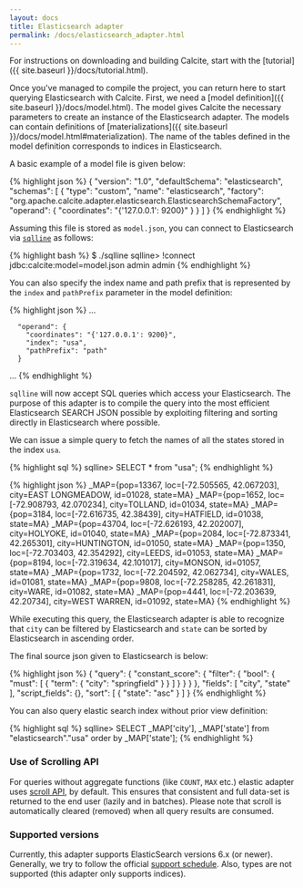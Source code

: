 ```yaml
---
layout: docs
title: Elasticsearch adapter
permalink: /docs/elasticsearch_adapter.html
---
```


<!--
{% comment %}
Licensed to the Apache Software Foundation (ASF) under one or more
contributor license agreements.  See the NOTICE file distributed with
this work for additional information regarding copyright ownership.
The ASF licenses this file to you under the Apache License, Version 2.0
(the "License"); you may not use this file except in compliance with
the License.  You may obtain a copy of the License at

http://www.apache.org/licenses/LICENSE-2.0

Unless required by applicable law or agreed to in writing, software
distributed under the License is distributed on an "AS IS" BASIS,
WITHOUT WARRANTIES OR CONDITIONS OF ANY KIND, either express or implied.
See the License for the specific language governing permissions and
limitations under the License.
{% endcomment %}
-->

For instructions on downloading and building Calcite, start with the [tutorial]({{ site.baseurl }}/docs/tutorial.html).

Once you've managed to compile the project, you can return here to start querying Elasticsearch with Calcite. First, we need a [model definition]({{ site.baseurl }}/docs/model.html). The model gives Calcite the necessary parameters to create an instance of the Elasticsearch adapter. The models can contain definitions of [materializations]({{ site.baseurl }}/docs/model.html#materialization). The name of the tables defined in the model definition corresponds to indices in Elasticsearch.

A basic example of a model file is given below:

{% highlight json %}
{ "version": "1.0", "defaultSchema": "elasticsearch", "schemas": [
    { "type": "custom", "name": "elasticsearch", "factory": "org.apache.calcite.adapter.elasticsearch.ElasticsearchSchemaFactory", "operand": { "coordinates": "{'127.0.0.1': 9200}" } } ] }
{% endhighlight %}

Assuming this file is stored as `model.json`, you can connect to Elasticsearch via [`sqlline`](https://github.com/julianhyde/sqlline) as follows:

{% highlight bash %}
$ ./sqlline sqlline> !connect jdbc:calcite:model=model.json admin admin
{% endhighlight %}

You can also specify the index name and path prefix that is represented by the `index` and `pathPrefix` parameter in the model definition:

{% highlight json %}
...

      "operand": {
        "coordinates": "{'127.0.0.1': 9200}",
        "index": "usa",
        "pathPrefix": "path"
      }

...
{% endhighlight %}


`sqlline` will now accept SQL queries which access your Elasticsearch. The purpose of this adapter is to compile the query into the most efficient Elasticsearch SEARCH JSON possible by exploiting filtering and sorting directly in Elasticsearch where possible.

We can issue a simple query to fetch the names of all the states stored in the index `usa`.

{% highlight sql %}
sqlline> SELECT * from "usa";
{% endhighlight %}

{% highlight json %}
_MAP={pop=13367, loc=[-72.505565, 42.067203], city=EAST LONGMEADOW, id=01028, state=MA} _MAP={pop=1652, loc=[-72.908793, 42.070234], city=TOLLAND, id=01034, state=MA} _MAP={pop=3184, loc=[-72.616735, 42.38439], city=HATFIELD, id=01038, state=MA} _MAP={pop=43704, loc=[-72.626193, 42.202007], city=HOLYOKE, id=01040, state=MA} _MAP={pop=2084, loc=[-72.873341, 42.265301], city=HUNTINGTON, id=01050, state=MA} _MAP={pop=1350, loc=[-72.703403, 42.354292], city=LEEDS, id=01053, state=MA} _MAP={pop=8194, loc=[-72.319634, 42.101017], city=MONSON, id=01057, state=MA} _MAP={pop=1732, loc=[-72.204592, 42.062734], city=WALES, id=01081, state=MA} _MAP={pop=9808, loc=[-72.258285, 42.261831], city=WARE, id=01082, state=MA} _MAP={pop=4441, loc=[-72.203639, 42.20734], city=WEST WARREN, id=01092, state=MA}
{% endhighlight %}

While executing this query, the Elasticsearch adapter is able to recognize that `city` can be filtered by Elasticsearch and `state` can be sorted by Elasticsearch in ascending order.

The final source json given to Elasticsearch is below:

{% highlight json %}
{
  "query": {
    "constant_score": {
      "filter": {
        "bool": {
          "must": [
            {
              "term": {
                "city": "springfield"
              }
            } ] } } } }, "fields": [ "city", "state" ], "script_fields": {}, "sort": [
    {
      "state": "asc"
    }
  ] }
{% endhighlight %}

You can also query elastic search index without prior view definition:

{% highlight sql %}
sqlline> SELECT _MAP['city'], _MAP['state'] from "elasticsearch"."usa" order by _MAP['state'];
{% endhighlight %}

### Use of Scrolling API

For queries without aggregate functions (like `COUNT`, `MAX` etc.) elastic adapter uses [scroll API](https://www.elastic.co/guide/en/elasticsearch/reference/current/search-request-scroll.html), by default. This ensures that consistent and full data-set is returned to the end user (lazily and in batches). Please note that scroll is automatically cleared (removed) when all query results are consumed.

### Supported versions

Currently, this adapter supports ElasticSearch versions 6.x (or newer). Generally, we try to follow the official [support schedule](https://www.elastic.co/support/eol). Also, types are not supported (this adapter only supports indices).

